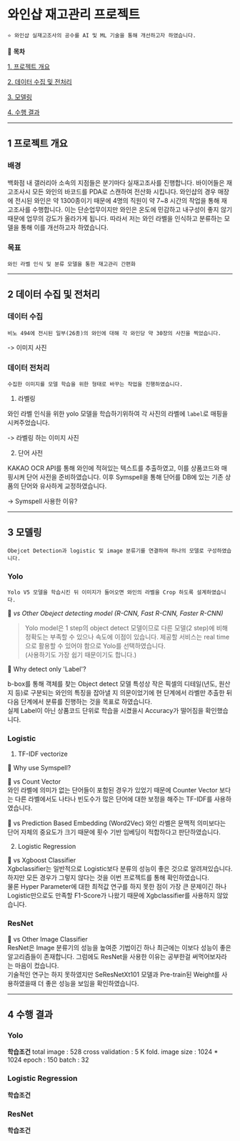 # 와인샵 재고관리 프로젝트
 

    ⭐ 와인샵 실재고조사의 공수를 AI 및 ML 기술을 통해 개선하고자 하였습니다.

 

📖 **목차**

 

[1. 프로젝트 개요](#1-프로젝트-개요)

 

[2. 데이터 수집 및 전처리](#2-데이터-수집-및-전처리)

 

[3. 모델링](#3-모델링)

 

[4. 수행 결과](#4-수행-결과)

***

## 1 프로젝트 개요

 

### 배경

 

백화점 내 갤러리아 소속의 지점들은 분기마다 실재고조사를 진행합니다. 바이어들은 재고조사시 모든 와인의 바코드를 PDA로 스캔하여 전산화 시킵니다. 와인샵의 경우 매장에 전시된 와인은 약 1300종이기 때문에 4명의 직원이 약 7~8 시간의 작업을 통해  재고조사를 수행합니다. 이는 단순업무이지만 와인은 온도에 민감하고 내구성이 좋지 않기 때문에 업무의 강도가 올라가게 됩니다. 따라서 저는 와인 라벨을 인식하고 분류하는 모델을 통해 이를 개선하고자 하였습니다.

 

### 목표

 

    와인 라벨 인식 및 분류 모델을 통한 재고관리 간편화

 

***

## 2 데이터 수집 및 전처리

 

### 데이터 수집

 

    비노 494에 전시된 일부(26종)의 와인에 대해 각 와인당 약 30장의 사진을 찍었습니다.

 

-> 이미지 사진

 

### 데이터 전처리

 

    수집한 이미지를 모델 학습을 위한 형태로 바꾸는 작업을 진행하였습니다.

 

1. 라벨링

와인 라벨 인식을 위한 yolo 모델을 학습하기위하여 각 사진의 라벨에 `label`로 매핑을 시켜주었습니다.

 

-> 라벨링 하는 이미지 사진

 

2. 단어 사전

KAKAO OCR API를 통해 와인에 적혀있는 텍스트를 추출하였고, 이를 상품코드와 매핑시켜 단어 사전을 준비하였습니다. 이후 Symspell을 통해 단어를 DB에 있는 기존 상품의 단어와 유사하게 교정하였습니다.

 

-> Symspell 사용한 이유?

 

***

## 3 모델링

 

    Obejcet Detection과 logistic 및 image 분류기를 연결하여 하나의 모델로 구성하였습니다.

 

### Yolo

    Yolo V5 모델을 학습시킨 뒤 이미지가 들어오면 와인의 라벨을 Crop 하도록 설계하였습니다.
 
📌 *vs Other Obeject detecting model (R-CNN, Fast R-CNN, Faster R-CNN)*   

> Yolo model은 1 step의 object detect 모델이므로 다른 모델(2 step)에 비해 정확도는 부족할 수 있으나 속도에 이점이 있습니다.
> 제공할 서비스는 real time으로 활용할 수 있어야 함으로 Yolo를 선택하였습니다.   
> (사용하기도 가장 쉽기 때문이기도 합니다.)

 
📌 Why detect only 'Label'?   

b-box를 통해 객체를 찾는 Object detect 모델 특성상 작은 픽셀의 디테일(년도, 원산지 등)로 구분되는 와인의 특징을 잡아낼 지 의문이었기에 현 단계에서 라벨만 추출한 뒤 다음 단계에서 분류를 진행하는 것을 목표로 하였습니다.   
실제 Label이 아닌 상품코드 단위로 학습을 시켰을시 Accuracy가 떨어짐을 확인했습니다.

### Logistic

1. TF-IDF vectorize

📌 Why use Symspell?


📌 vs Count Vector   
와인 라벨에 의미가 없는 단어들이 포함된 경우가 있었기 때문에 Counter Vector 보다는 다른 라벨에서도 나타나 빈도수가 많은 단어에 대한 보정을 해주는 TF-IDF를 사용하였습니다.

📌 vs Prediction Based Embedding (Word2Vec)
와인 라벨은 문맥적 의미보다는 단어 자체의 중요도가 크기 때문에 횟수 기반 임베딩이 적합하다고 판단하였습니다.

2. Logistic Regression

📌  vs Xgboost Classifier   
Xgbclassifier는 일반적으로 Logistic보다 분류의 성능이 좋은 것으로 알려져있습니다. 하지만 모든 경우가 그렇지 않다는 것을 이번 프로젝트를 통해 확인하였습니다.   
물론 Hyper Parameter에 대한 최적값 연구를 하지 못한 점이 가장 큰 문제이긴 하나 Logistic만으로도 만족할 F1-Score가 나왔기 때문에 Xgbclassifier를 사용하지 않았습니다.

### ResNet

📌 vs Other Image Classifier   
ResNet은 Image 분류기의 성능을 높여준 기법이긴 하나 최근에는 이보다 성능이 좋은 알고리즘들이 존재합니다. 그럼에도 ResNet을 사용한 이유는 공부한걸 써먹어보자라는 마음이 컸습니다.   
기술적인 연구는 하지 못하였지만 SeResNetXt101 모델과 Pre-train된 Weight를 사용하였을때 더 좋은 성능을 보임을 확인하였습니다.   

***

## 4 수행 결과

### Yolo

**학습조건**
total image : 528
cross validation : 5 K fold.
image size : 1024 * 1024
epoch : 150
batch : 32


### Logistic Regression

**학습조건**

### ResNet

**학습조건**
